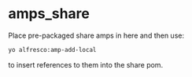 amps\_share
===========
Place pre-packaged share amps in here and then use:

```bash
yo alfresco:amp-add-local
```

to insert references to them into the share pom.
